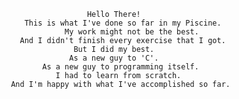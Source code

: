                                          Hello There!
                           This is what I've done so far in my Piscine.
                                    My work might not be the best.
                          And I didn't finish every exercise that I got.
                                      But I did my best.
                                     As a new guy to 'C'.
                               As a new guy to programming itself.
                                  I had to learn from scratch.
                        And I'm happy with what I've accomplished so far.
